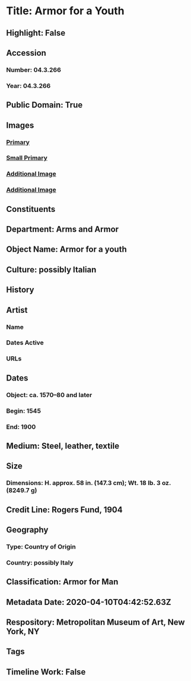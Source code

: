 # Title: Armor for a Youth
## Highlight: False
## Accession
### Number: 04.3.266
### Year: 04.3.266
## Public Domain: True
## Images
### [Primary](https://images.metmuseum.org/CRDImages/aa/original/4856.jpg)
### [Small Primary](https://images.metmuseum.org/CRDImages/aa/web-large/4856.jpg)
### [Additional Image](https://images.metmuseum.org/CRDImages/aa/original/4857.jpg)
### [Additional Image](https://images.metmuseum.org/CRDImages/aa/original/4858.jpg)
## Constituents
## Department: Arms and Armor
## Object Name: Armor for a youth
## Culture: possibly Italian
## History
## Artist
### Name
### Dates Active
### URLs
## Dates
### Object: ca. 1570–80 and later
### Begin: 1545
### End: 1900
## Medium: Steel, leather, textile
## Size
### Dimensions: H. approx. 58 in. (147.3 cm); Wt. 18 lb. 3 oz. (8249.7 g)
## Credit Line: Rogers Fund, 1904
## Geography
### Type: Country of Origin
### Country: possibly Italy
## Classification: Armor for Man
## Metadata Date: 2020-04-10T04:42:52.63Z
## Respository: Metropolitan Museum of Art, New York, NY
## Tags
## Timeline Work: False